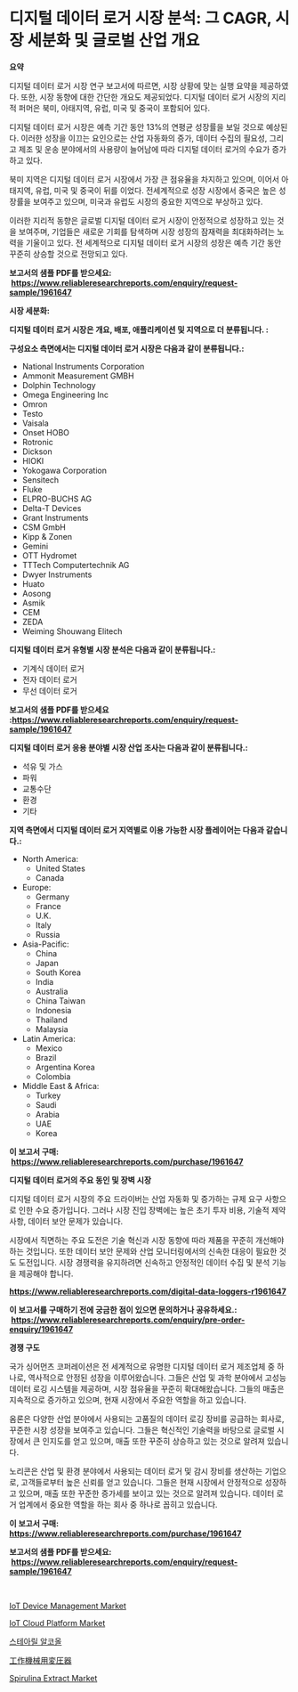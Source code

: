 <p><h1>디지털 데이터 로거 시장 분석: 그 CAGR, 시장 세분화 및 글로벌 산업 개요</h1></p><p><strong>요약</strong></p>
<p><p>디지털 데이터 로거 시장 연구 보고서에 따르면, 시장 상황에 맞는 실행 요약을 제공하였다. 또한, 시장 동향에 대한 간단한 개요도 제공되었다. 디지털 데이터 로거 시장의 지리적 퍼머은 북미, 아태지역, 유럽, 미국 및 중국이 포함되어 있다.</p><p>디지털 데이터 로거 시장은 예측 기간 동안 13%의 연평균 성장률을 보일 것으로 예상된다. 이러한 성장을 이끄는 요인으로는 산업 자동화의 증가, 데이터 수집의 필요성, 그리고 제조 및 운송 분야에서의 사용량이 늘어남에 따라 디지털 데이터 로거의 수요가 증가하고 있다.</p><p>북미 지역은 디지털 데이터 로거 시장에서 가장 큰 점유율을 차지하고 있으며, 이어서 아태지역, 유럽, 미국 및 중국이 뒤를 이었다. 전세계적으로 성장 시장에서 중국은 높은 성장률을 보여주고 있으며, 미국과 유럽도 시장의 중요한 지역으로 부상하고 있다.</p><p>이러한 지리적 동향은 글로벌 디지털 데이터 로거 시장이 안정적으로 성장하고 있는 것을 보여주며, 기업들은 새로운 기회를 탐색하며 시장 성장의 잠재력을 최대화하려는 노력을 기울이고 있다. 전 세계적으로 디지털 데이터 로거 시장의 성장은 예측 기간 동안 꾸준히 상승할 것으로 전망되고 있다.</p></p>
<p><strong>보고서의 샘플 PDF를 받으세요: &nbsp;<a href="https://www.reliableresearchreports.com/enquiry/request-sample/1961647">https://www.reliableresearchreports.com/enquiry/request-sample/1961647</a></strong></p>
<p><strong>시장 세분화:</strong></p>
<p><strong> 디지털 데이터 로거 시장은 개요, 배포, 애플리케이션 및 지역으로 더 분류됩니다. :</strong></p>
<p><strong>구성요소 측면에서는 디지털 데이터 로거 시장은 다음과 같이 분류됩니다.:</strong></p>
<p><ul><li>National Instruments Corporation</li><li>Ammonit Measurement GMBH</li><li>Dolphin Technology</li><li>Omega Engineering Inc</li><li>Omron</li><li>Testo</li><li>Vaisala</li><li>Onset HOBO</li><li>Rotronic</li><li>Dickson</li><li>HIOKI</li><li>Yokogawa Corporation</li><li>Sensitech</li><li>Fluke</li><li>ELPRO-BUCHS AG</li><li>Delta-T Devices</li><li>Grant Instruments</li><li>CSM GmbH</li><li>Kipp & Zonen</li><li>Gemini</li><li>OTT Hydromet</li><li>TTTech Computertechnik AG</li><li>Dwyer Instruments</li><li>Huato</li><li>Aosong</li><li>Asmik</li><li>CEM</li><li>ZEDA</li><li>Weiming Shouwang
    Elitech</li></ul></p>
<p><strong> 디지털 데이터 로거 유형별 시장 분석은 다음과 같이 분류됩니다.:</strong></p>
<p><ul><li>기계식 데이터 로거</li><li>전자 데이터 로거</li><li>무선 데이터 로거</li></ul></p>
<p><strong>보고서의 샘플 PDF를 받으세요 :<a href="https://www.reliableresearchreports.com/enquiry/request-sample/1961647">https://www.reliableresearchreports.com/enquiry/request-sample/1961647</a></strong></p>
<p><strong> 디지털 데이터 로거 응용 분야별 시장 산업 조사는 다음과 같이 분류됩니다.:</strong></p>
<p><ul><li>석유 및 가스</li><li>파워</li><li>교통수단</li><li>환경</li><li>기타</li></ul></p>
<p><strong>지역 측면에서 디지털 데이터 로거 지역별로 이용 가능한 시장 플레이어는 다음과 같습니다.:</strong></p>
<p><ul>
    <li>
        North America:
        <ul>
            <li>United States</li>
            <li>Canada</li>
        </ul>
    </li>
    <li>
        Europe:
        <ul>
            <li>Germany</li>
            <li>France</li>
            <li>U.K.</li>
            <li>Italy</li>
            <li>Russia</li>
        </ul>
    </li>
    <li>
        Asia-Pacific:
        <ul>
            <li>China</li>
            <li>Japan</li>
            <li>South Korea</li>
            <li>India</li>
            <li>Australia</li>
            <li>China Taiwan</li>
            <li>Indonesia</li>
            <li>Thailand</li>
            <li>Malaysia</li>
        </ul>
    </li>
    <li>
        Latin America:
        <ul>
            <li>Mexico</li>
            <li>Brazil</li>
            <li>Argentina Korea</li>
            <li>Colombia</li>
        </ul>
    </li>
    <li>
        Middle East & Africa:
        <ul>
            <li>Turkey</li>
            <li>Saudi</li>
            <li>Arabia</li>
            <li>UAE</li>
            <li>Korea</li>
        </ul>
    </li>
    </ul></p>
<p><strong>이 보고서 구매: &nbsp;<a href="https://www.reliableresearchreports.com/purchase/1961647">https://www.reliableresearchreports.com/purchase/1961647</a></strong></p>
<p><strong>디지털 데이터 로거의 주요 동인 및 장벽 시장</strong></p>
<p><p>디지털 데이터 로거 시장의 주요 드라이버는 산업 자동화 및 증가하는 규제 요구 사항으로 인한 수요 증가입니다. 그러나 시장 진입 장벽에는 높은 초기 투자 비용, 기술적 제약 사항, 데이터 보안 문제가 있습니다.</p><p>시장에서 직면하는 주요 도전은 기술 혁신과 시장 동향에 따라 제품을 꾸준히 개선해야 하는 것입니다. 또한 데이터 보안 문제와 산업 모니터링에서의 신속한 대응이 필요한 것도 도전입니다. 시장 경쟁력을 유지하려면 신속하고 안정적인 데이터 수집 및 분석 기능을 제공해야 합니다.</p></p>
<p><strong><a href="https://www.reliableresearchreports.com/digital-data-loggers-r1961647">https://www.reliableresearchreports.com/digital-data-loggers-r1961647</a></strong></p>
<p><strong>이 보고서를 구매하기 전에 궁금한 점이 있으면 문의하거나 공유하세요.: &nbsp;<a href="https://www.reliableresearchreports.com/enquiry/pre-order-enquiry/1961647">https://www.reliableresearchreports.com/enquiry/pre-order-enquiry/1961647</a></strong></p>
<p><strong>경쟁 구도</strong></p>
<p><p>국가 싱어먼츠 코퍼레이션은 전 세계적으로 유명한 디지털 데이터 로거 제조업체 중 하나로, 역사적으로 안정된 성장을 이루어왔습니다. 그들은 산업 및 과학 분야에서 고성능 데이터 로깅 시스템을 제공하며, 시장 점유율을 꾸준히 확대해왔습니다. 그들의 매출은 지속적으로 증가하고 있으며, 현재 시장에서 주요한 역할을 하고 있습니다.</p><p>옴론은 다양한 산업 분야에서 사용되는 고품질의 데이터 로깅 장비를 공급하는 회사로, 꾸준한 시장 성장을 보여주고 있습니다. 그들은 혁신적인 기술력을 바탕으로 글로벌 시장에서 큰 인지도를 얻고 있으며, 매출 또한 꾸준히 상승하고 있는 것으로 알려져 있습니다.</p><p>노리콘은 산업 및 환경 분야에서 사용되는 데이터 로거 및 감시 장비를 생산하는 기업으로, 고객들로부터 높은 신뢰를 얻고 있습니다. 그들은 현재 시장에서 안정적으로 성장하고 있으며, 매출 또한 꾸준한 증가세를 보이고 있는 것으로 알려져 있습니다. 데이터 로거 업계에서 중요한 역할을 하는 회사 중 하나로 꼽히고 있습니다.</p></p>
<p><strong>이 보고서 구매: &nbsp; <a href="https://www.reliableresearchreports.com/purchase/1961647">https://www.reliableresearchreports.com/purchase/1961647</a></strong></p>
<p><strong>보고서의 샘플 PDF를 받으세요: &nbsp;<a href="https://www.reliableresearchreports.com/enquiry/request-sample/1961647">https://www.reliableresearchreports.com/enquiry/request-sample/1961647</a></strong><strong></strong></p>
<p>&nbsp;</p>
<p><p><a href="https://github.com/jj19131/Market-Research-Report-List-2/blob/main/iot-device-management-market.md">IoT Device Management Market</a></p><p><a href="https://github.com/marloy8/Market-Research-Report-List-4/blob/main/iot-cloud-platform-market.md">IoT Cloud Platform Market</a></p><p><a href="https://github.com/vseigx30c9a1j/Market-Research-Report-List-1/blob/main/480491124369.md">스테아릴 알코올</a></p><p><a href="https://github.com/bevdtkn4419963/Market-Research-Report-List-1/blob/main/835914026229.md">工作機械用変圧器</a></p><p><a href="https://issuu.com/reportprime-2/docs/spirulina-extract-market-size-2030.pptx">Spirulina Extract Market</a></p></p>